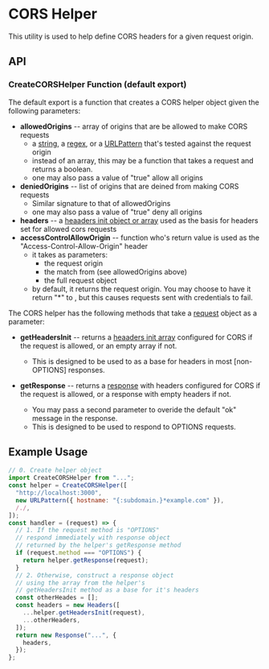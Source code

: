 # CORS Helper

This utility is used to help define CORS headers for a given request origin.

## API

### CreateCORSHelper Function (default export)

The default export is a function that creates a CORS helper object given the following parameters:

- **allowedOrigins** -- array of origins that are be allowed to make CORS requests
  - a [string](https://developer.mozilla.org/en-US/docs/Web/JavaScript/Reference/Global_Objects/String),
    a [regex](https://developer.mozilla.org/en-US/docs/Web/JavaScript/Reference/Global_Objects/RegExp),
    or a [URLPattern](https://developer.mozilla.org/en-US/docs/Web/API/URL_Pattern_API) that's tested against the request origin
  - instead of an array, this may be a function that takes a request and returns a boolean.
  - one may also pass a value of "true" allow all origins
- **deniedOrigins** -- list of origins that are deined from making CORS requests
  - Similar signature to that of allowedOrigins
  - one may also pass a value of "true" deny all origins
- **headers** -- a [heaaders init object or array](https://developer.mozilla.org/en-US/docs/Web/API/Headers/Headers#parameters)
  used as the basis for headers set for allowed cors requests
- **accessControlAllowOrigin** -- function who's return value is used as the "Access-Control-Allow-Origin" header
  - it takes as parameters:
    - the request origin
    - the match from (see allowedOrigins above)
    - the full request object
  - by default, it returns the request origin. You may choose to have it return "\*" to , but this causes requests sent with credentials to fail.

The CORS helper has the following methods that take a [request](https://developer.mozilla.org/en-US/docs/Web/API/Request) object as a parameter:

- **getHeadersInit** -- returns a [heaaders init array](https://developer.mozilla.org/en-US/docs/Web/API/Headers/Headers#parameters) configured for CORS if the request is allowed, or an empty array if not.

  - This is designed to be used to as a base for headers in most [non-OPTIONS] responses.

- **getResponse** -- returns a [response](https://developer.mozilla.org/en-US/docs/Web/API/Response) with headers configured for CORS if the request is allowed, or a response with empty headers if not.
  - You may pass a second parameter to overide the default "ok" message in the response.
  - This is designed to be used to respond to OPTIONS requests.

## Example Usage

```javascript
// 0. Create helper object
import CreateCORSHelper from "...";
const helper = CreateCORSHelper([
  "http://localhost:3000",
  new URLPattern({ hostname: "{:subdomain.}*example.com" }),
  /./,
]);
const handler = (request) => {
  // 1. If the request method is "OPTIONS"
  // respond immediately with response object
  // returned by the helper's getResponse method
  if (request.method === "OPTIONS") {
    return helper.getResponse(request);
  }
  // 2. Otherwise, construct a response object
  // using the array from the helper's
  // getHeadersInit method as a base for it's headers
  const otherHeades = [];
  const headers = new Headers([
    ...helper.getHeadersInit(request),
    ...otherHeaders,
  ]);
  return new Response("...", {
    headers,
  });
};
```
